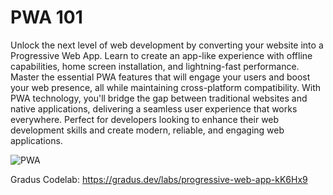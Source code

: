 # PWA 101

Unlock the next level of web development by converting your website into a Progressive Web App. Learn to create an app-like experience with offline capabilities, home screen installation, and lightning-fast performance. Master the essential PWA features that will engage your users and boost your web presence, all while maintaining cross-platform compatibility. With PWA technology, you'll bridge the gap between traditional websites and native applications, delivering a seamless user experience that works everywhere. Perfect for developers looking to enhance their web development skills and create modern, reliable, and engaging web applications.

![PWA](https://github.com/user-attachments/assets/27ec34ab-5eba-4659-a0db-62a73c100609)

Gradus Codelab: https://gradus.dev/labs/progressive-web-app-kK6Hx9
